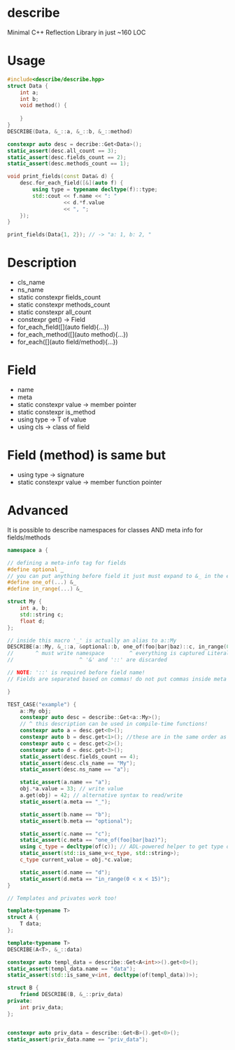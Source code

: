 # describe
Minimal C++ Reflection Library in just ~160 LOC

# Usage

```cpp
#include<describe/describe.hpp>
struct Data {   
    int a;
    int b;
    void method() {
    
    }
}
DESCRIBE(Data, &_::a, &_::b, &_::method)

constexpr auto desc = decribe::Get<Data>();
static_assert(desc.all_count == 3);
static_assert(desc.fields_count == 2);
static_assert(desc.methods_count == 1);

void print_fields(const Data& d) {  
    desc.for_each_field([&](auto f) {   
        using type = typename decltype(f)::type;
        std::cout << f.name << ": " 
                  << d.*f.value
                  << ", ";
    });
}

print_fields(Data{1, 2}); // -> "a: 1, b: 2, "

```

# Description
* cls_name
* ns_name
* static constexpr fields_count
* static constexpr methods_count
* static constexpr all_count
* constexpr get<idx>() -> Field
* for_each_field([](auto field){...})
* for_each_method([](auto method){...})
* for_each([](auto field/method){...})

# Field
* name
* meta
* static constexpr value -> member pointer
* static constexpr is_method
* using type -> T of value
* using cls -> class of field

# Field (method) is same but
* using type -> signature
* static constexpr value -> member function pointer

# Advanced

It is possible to describe namespaces for classes AND meta info for fields/methods

```cpp
namespace a {

// defining a meta-info tag for fields
#define optional _
// you can put anything before field it just must expand to &_ in the end
#define one_of(...) &_
#define in_range(...) &_

struct My {
    int a, b;
    std::string c;
    float d;
};

// inside this macro '_' is actually an alias to a::My
DESCRIBE(a::My, &_::a, &optional::b, one_of(foo|bar|baz)::c, in_range(0 < x < 15)::d)
//       ^ must write namespace        ^ everything is captured Literally (without macro expansion)
//                     ^ '&' and '::' are discarded

// NOTE: '::' is required before field name!
// Fields are separated based on commas! do not put commas inside meta data!

}

TEST_CASE("example") {
    a::My obj;
    constexpr auto desc = describe::Get<a::My>();
    // ^ this description can be used in compile-time functions!
    constexpr auto a = desc.get<0>();
    constexpr auto b = desc.get<1>(); //these are in the same order as in DESCRIBE()
    constexpr auto c = desc.get<2>();
    constexpr auto d = desc.get<3>();
    static_assert(desc.fields_count == 4);
    static_assert(desc.cls_name == "My");
    static_assert(desc.ns_name == "a");

    static_assert(a.name == "a");
    obj.*a.value = 33; // write value
    a.get(obj) = 42; // alternative syntax to read/write
    static_assert(a.meta == "_");

    static_assert(b.name == "b");
    static_assert(b.meta == "optional");

    static_assert(c.name == "c");
    static_assert(c.meta == "one_of(foo|bar|baz)");
    using c_type = decltype(of(c)); // ADL-powered helper to get type of field;
    static_assert(std::is_same_v<c_type, std::string>);
    c_type current_value = obj.*c.value;

    static_assert(d.name == "d");
    static_assert(d.meta == "in_range(0 < x < 15)");
}

// Templates and privates work too!

template<typename T>
struct A {
    T data;
};

template<typename T>
DESCRIBE(A<T>, &_::data)

constexpr auto templ_data = describe::Get<A<int>>().get<0>();
static_assert(templ_data.name == "data");
static_assert(std::is_same_v<int, decltype(of(templ_data))>);

struct B {
    friend DESCRIBE(B, &_::priv_data)
private:
    int priv_data;
};


constexpr auto priv_data = describe::Get<B>().get<0>();
static_assert(priv_data.name == "priv_data");
```
